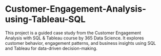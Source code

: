 # Customer-Engagement-Analysis-using-Tableau-SQL
This project is a guided case study from the Customer Engagement Analysis with SQL &amp; Tableau course by 365 Data Science. It explores customer behavior, engagement patterns, and business insights using SQL and Tableau for data-driven decision-making.
